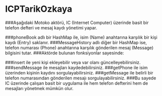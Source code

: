 # ICPTarikOzkaya
###Aşağıdaki Motoko aktörü, IC (Internet Computer) üzerinde basit bir telefon defteri ve mesaj kaydı yönetimi yapar.

###phoneBook adlı bir HashMap ile, isim (Name) anahtarına karşılık bir kişi kaydı (Entry) saklanır.
###MessageHistory adlı diğer bir HashMap ise, telefon numarası (Phone) anahtarına karşılık gönderilen mesaj (Message) bilgisini tutar.
###Aktörde bulunan fonksiyonlar sayesinde:

###insert ile yeni kişi ekleyebilir veya var olanı güncelleyebilirsiniz.
###sendMessage ile mesajları kaydedebilirsiniz.
###getPhone ile isim üzerinden kişinin kaydını sorgulayabilirsiniz.
###getMessage ile belirli bir telefon numarasından gönderilen mesajı sorgulayabilirsiniz.
###Bu sayede IC üzerinde çalışan basit bir uygulama ile hem telefon defterini hem de mesajları yönetmek mümkün olur.
